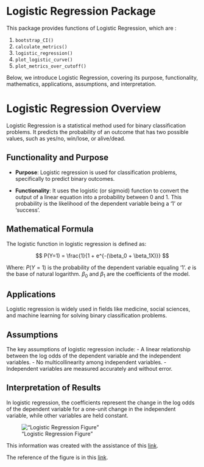 
# Logistic Regression Package

This package provides functions of Logistic Regression, which are :

1.  `bootstrap_CI()`
2.  `calculate_metrics()`
3.  `logistic_regression()`
4.  `plot_logistic_curve()`
5.  `plot_metrics_over_cutoff()`

Below, we introduce Logistic Regression, covering its purpose,
functionality, mathematics, applications, assumptions, and
interpretation.

# Logistic Regression Overview

Logistic Regression is a statistical method used for binary
classification problems. It predicts the probability of an outcome that
has two possible values, such as yes/no, win/lose, or alive/dead.

## Functionality and Purpose

- **Purpose**: Logistic regression is used for classification problems,
  specifically to predict binary outcomes.

- **Functionality**: It uses the logistic (or sigmoid) function to
  convert the output of a linear equation into a probability between 0
  and 1. This probability is the likelihood of the dependent variable
  being a ‘1’ or ‘success’.

## Mathematical Formula

The logistic function in logistic regression is defined as:

$$ P(Y=1) = \frac{1}{1 + e^{-(\beta_0 + \beta_1X)}} $$

Where: $P(Y=1)$ is the probability of the dependent variable equaling
‘1’. $e$ is the base of natural logarithm. $\beta_0$ and $\beta_1$ are
the coefficients of the model.

## Applications

Logistic regression is widely used in fields like medicine, social
sciences, and machine learning for solving binary classification
problems.

## Assumptions

The key assumptions of logistic regression include: - A linear
relationship between the log odds of the dependent variable and the
independent variables. - No multicollinearity among independent
variables. - Independent variables are measured accurately and without
error.

## Interpretation of Results

In logistic regression, the coefficients represent the change in the log
odds of the dependent variable for a one-unit change in the independent
variable, while other variables are held constant.

<figure>
<img
src="/Users/mohammadmaydanchi/Library/CloudStorage/OneDrive-AuburnUniversity/Auburn%20University/2023-Fall/4-R%20for%20Data%20Science/5-Project/1-Main/1_klFuUpBGVAjTfpTak2HhUA.png"
alt="“Logistic Regression Figure”" />
<figcaption aria-hidden="true">“Logistic Regression Figure”</figcaption>
</figure>

This information was created with the assistance of this
[link](https://chat.openai.com/share/a531ba79-9803-4e75-ae64-a4c2ca1eaa7f).

The reference of the figure is in this
[link](https://medium.com/analytics-vidhya/the-math-behind-logistic-regression-c2f04ca27bca).
